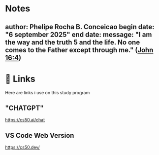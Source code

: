 # Notes
author: Phelipe Rocha B. Conceicao
begin date: "6 september 2025"
end date: 
message: "I am the way and the truth 5 and the life. No one comes to the Father except through me." (<a href=https://www.vatican.va/archive/ENG0839/__PXM.HTM>John 16:4</a>)
---
# 🔗 Links 
Here are links i use on this study program

## "CHATGPT"
https://cs50.ai/chat

## VS Code Web Version
https://cs50.dev/